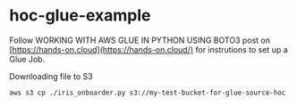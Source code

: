 # hoc-glue-example
Follow WORKING WITH AWS GLUE IN PYTHON USING BOTO3 post on [https://hands-on.cloud](https://hands-on.cloud/) for 
instrutions to set up a Glue Job.

Downloading file to S3
```bash
aws s3 cp ./iris_onboarder.py s3://my-test-bucket-for-glue-source-hoc 
```
